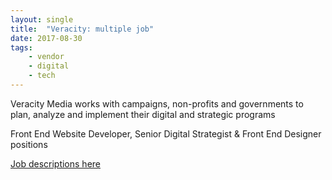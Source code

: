 ```yaml
---
layout: single
title:  "Veracity: multiple job"
date: 2017-08-30
tags: 
    - vendor
    - digital
    - tech
---
```

Veracity Media works with campaigns, non-profits and governments to plan, analyze and implement their digital and strategic programs

Front End Website Developer, Senior Digital Strategist & Front End Designer positions

[Job descriptions here](http://www.veracitymedia.com/jobs)
